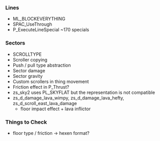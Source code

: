 ### Lines
- ML_BLOCKEVERYTHING
- SPAC_UseThrough
- P_ExecuteLineSpecial ~170 specials

### Sectors
- SCROLLTYPE
- Scroller copying
- Push / pull type abstraction
- Sector damage
- Sector gravity
- Custom scrollers in thing movement
- Friction effect in P_Thrust?
- zs_sky2 uses PL_SKYFLAT but the representation is not compatible
- zs_d_damage_lava_wimpy, zs_d_damage_lava_hefty, zs_d_scroll_east_lava_damage
  - floor impact effect + lava inflictor

### Things to Check
- floor type / friction -> hexen format?
